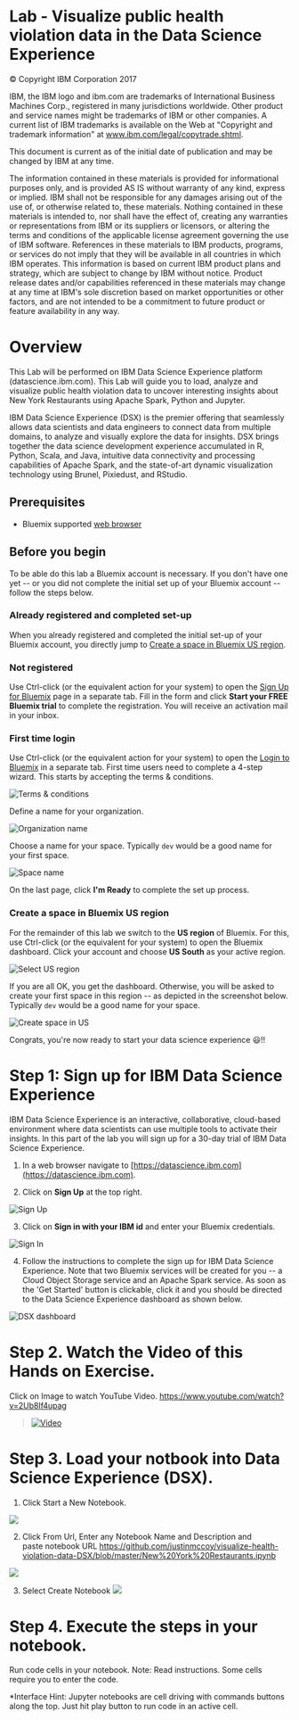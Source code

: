 # Lab - Visualize public health violation data in the Data Science Experience

© Copyright IBM Corporation 2017

IBM, the IBM logo and ibm.com are trademarks of International Business Machines Corp., registered in many jurisdictions worldwide. Other product and service names might be trademarks of IBM or other companies. A current list of IBM trademarks is available on the Web at &quot;Copyright and trademark information&quot; at www.ibm.com/legal/copytrade.shtml.

This document is current as of the initial date of publication and may be changed by IBM at any time.

The information contained in these materials is provided for informational purposes only, and is provided AS IS without warranty of any kind, express or implied. IBM shall not be responsible for any damages arising out of the use of, or otherwise related to, these materials. Nothing contained in these materials is intended to, nor shall have the effect of, creating any warranties or representations from IBM or its suppliers or licensors, or altering the terms and conditions of the applicable license agreement governing the use of IBM software. References in these materials to IBM products, programs, or services do not imply that they will be available in all countries in which IBM operates. This information is based on current IBM product plans and strategy, which are subject to change by IBM without notice. Product release dates and/or capabilities referenced in these materials may change at any time at IBM&#39;s sole discretion based on market opportunities or other factors, and are not intended to be a commitment to future product or feature availability in any way.

# Overview

This Lab will be performed on IBM Data Science Experience platform (datascience.ibm.com). This Lab will guide you to load, analyze and visualize public health violation data to uncover interesting insights about New York Restaurants using Apache Spark, Python and Jupyter.

IBM Data Science Experience (DSX) is the premier offering that seamlessly allows data scientists and data engineers to connect data from multiple domains, to analyze and visually explore the data for insights. DSX brings together the data science development experience accumulated in R, Python, Scala, and Java, intuitive data connectivity and processing capabilities of Apache Spark, and the state-of-art dynamic visualization technology using Brunel, Pixiedust, and RStudio.

## Prerequisites

* Bluemix supported [web browser](https://console.ng.bluemix.net/docs/overview/prereqs.html#prereqs)

## Before you begin
To be able do this lab a Bluemix account is necessary. If you don't have one yet -- or you did not complete the initial set up of your Bluemix account -- follow the steps below.

### Already registered and completed set-up

When you already registered and completed the initial set-up of your Bluemix account, you directly jump to [Create a space in Bluemix US region](#create-a-space-in-bluemix-us-region).

### Not registered

Use Ctrl-click (or the equivalent action for your system) to open the [Sign Up for Bluemix](https://console.bluemix.net/registration/trial) page in a separate tab. Fill in the form and click **Start your FREE Bluemix trial** to complete the registration. You will receive an activation mail in your inbox.

### First time login

Use Ctrl-click (or the equivalent action for your system) to open the [Login to Bluemix](https://console.bluemix.net/login) in a separate tab. First time users need to complete a 4-step wizard. This starts by accepting the terms & conditions.

  ![Terms & conditions](images/terms.png)

Define a name for your organization.

  ![Organization name](images/create-org.png)

Choose a name for your space. Typically `dev` would be a good name for your first space.

  ![Space name](images/create-space.png)

On the last page, click **I'm Ready** to complete the set up process.

### Create a space in Bluemix US region

For the remainder of this lab we switch to the **US region** of Bluemix. For this, use Ctrl-click (or the equivalent for your system) to open the Bluemix dashboard. Click your account and choose **US South** as your active region.

![Select US region](images/select-region.png)

If you are all OK, you get the dashboard. Otherwise, you will be asked to create your first space in this region -- as depicted in the screenshot below. Typically `dev` would be a good name for your space.

![Create space in US](images/create-us-space.png)


Congrats, you're now ready to start your data science experience :smiley:!!

# Step 1: Sign up for IBM Data Science Experience

IBM Data Science Experience is an interactive, collaborative, cloud-based environment where data scientists can use multiple tools to activate their insights. In this part of the lab you will sign up for a 30-day trial of IBM Data Science Experience.

  1.  In a web browser navigate to [https://datascience.ibm.com](https://datascience.ibm.com).

  2.  Click on **Sign Up** at the top right.

  ![Sign Up](images/dsx-signup.png)

  3. Click on **Sign in with your IBM id** and enter your Bluemix credentials.

  ![Sign In](images/use-existing-id.png)

  4. Follow the instructions to complete the sign up for IBM Data Science Experience. Note that two Bluemix services will be created for you -- a Cloud Object Storage service and an Apache Spark service. As soon as the 'Get Started' button is clickable, click it and you should be directed to the Data Science Experience dashboard as shown below.

  ![DSX dashboard](images/dsx-dashboard.png)
  

# Step 2. Watch the Video of this Hands on Exercise.

Click on Image to watch YouTube Video. https://www.youtube.com/watch?v=2Ub8lf4upag

 > [![Video](images/video.png)](https://www.youtube.com/watch?v=2Ub8lf4upag "NY Resturant Analysis")

# Step 3. Load your notbook into Data Science Experience (DSX).

1. Click Start a New Notebook.

![](images/LN1.png)

2. Click From Url, Enter any Notebook Name and Description and <br>paste notebook URL https://github.com/justinmccoy/visualize-health-violation-data-DSX/blob/master/New%20York%20Restaurants.ipynb

![](images/LN2.png)

3. Select Create Notebook
![](images/LN3.png)

# Step 4. Execute the steps in your notebook.

Run code cells in your notebook. Note: Read instructions. Some cells require you to enter the code. 

*Interface Hint: 
Jupyter notebooks are cell driving with commands buttons along the top. 
Just hit play button to run code in an active cell.
